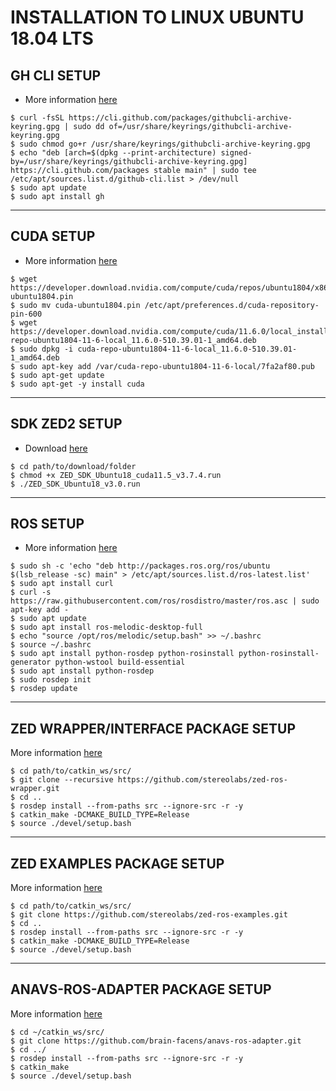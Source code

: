# **INSTALLATION TO LINUX UBUNTU 18.04 LTS**

## **GH CLI SETUP**
- More information [here](https://github.com/cli/cli)
```
$ curl -fsSL https://cli.github.com/packages/githubcli-archive-keyring.gpg | sudo dd of=/usr/share/keyrings/githubcli-archive-keyring.gpg
$ sudo chmod go+r /usr/share/keyrings/githubcli-archive-keyring.gpg
$ echo "deb [arch=$(dpkg --print-architecture) signed-by=/usr/share/keyrings/githubcli-archive-keyring.gpg] https://cli.github.com/packages stable main" | sudo tee /etc/apt/sources.list.d/github-cli.list > /dev/null
$ sudo apt update
$ sudo apt install gh
```
-------------------------------------
## **CUDA SETUP**
- More information [here](https://developer.nvidia.com/cuda-11-6-0-download-archive)
```
$ wget https://developer.download.nvidia.com/compute/cuda/repos/ubuntu1804/x86_64/cuda-ubuntu1804.pin
$ sudo mv cuda-ubuntu1804.pin /etc/apt/preferences.d/cuda-repository-pin-600
$ wget https://developer.download.nvidia.com/compute/cuda/11.6.0/local_installers/cuda-repo-ubuntu1804-11-6-local_11.6.0-510.39.01-1_amd64.deb
$ sudo dpkg -i cuda-repo-ubuntu1804-11-6-local_11.6.0-510.39.01-1_amd64.deb
$ sudo apt-key add /var/cuda-repo-ubuntu1804-11-6-local/7fa2af80.pub
$ sudo apt-get update
$ sudo apt-get -y install cuda
```
-------------------------------------
## **SDK ZED2 SETUP**
- Download [here](https://www.stereolabs.com/developers/release/)
```
$ cd path/to/download/folder
$ chmod +x ZED_SDK_Ubuntu18_cuda11.5_v3.7.4.run
$ ./ZED_SDK_Ubuntu18_v3.0.run
```
-------------------------------------
## **ROS SETUP**
- More information [here](https://wiki.ros.org/melodic/Installation)
```
$ sudo sh -c 'echo "deb http://packages.ros.org/ros/ubuntu $(lsb_release -sc) main" > /etc/apt/sources.list.d/ros-latest.list'
$ sudo apt install curl
$ curl -s https://raw.githubusercontent.com/ros/rosdistro/master/ros.asc | sudo apt-key add -
$ sudo apt update
$ sudo apt install ros-melodic-desktop-full
$ echo "source /opt/ros/melodic/setup.bash" >> ~/.bashrc
$ source ~/.bashrc
$ sudo apt install python-rosdep python-rosinstall python-rosinstall-generator python-wstool build-essential
$ sudo apt install python-rosdep
$ sudo rosdep init
$ rosdep update
```
-------------------------------------
## **ZED WRAPPER/INTERFACE PACKAGE SETUP**
More information [here](https://github.com/stereolabs/zed-ros-wrapper)
```
$ cd path/to/catkin_ws/src/
$ git clone --recursive https://github.com/stereolabs/zed-ros-wrapper.git
$ cd ..
$ rosdep install --from-paths src --ignore-src -r -y
$ catkin_make -DCMAKE_BUILD_TYPE=Release
$ source ./devel/setup.bash
```
-------------------------------------
## **ZED EXAMPLES PACKAGE SETUP**
More information [here](https://github.com/stereolabs/zed-ros-examples)
```
$ cd path/to/catkin_ws/src/
$ git clone https://github.com/stereolabs/zed-ros-examples.git
$ cd ..
$ rosdep install --from-paths src --ignore-src -r -y
$ catkin_make -DCMAKE_BUILD_TYPE=Release
$ source ./devel/setup.bash
```
-------------------------------------
## **ANAVS-ROS-ADAPTER PACKAGE SETUP**
More information [here](https://github.com/stereolabs/zed-ros-examples)
```
$ cd ~/catkin_ws/src/
$ git clone https://github.com/brain-facens/anavs-ros-adapter.git
$ cd ../
$ rosdep install --from-paths src --ignore-src -r -y
$ catkin_make
$ source ./devel/setup.bash
```
